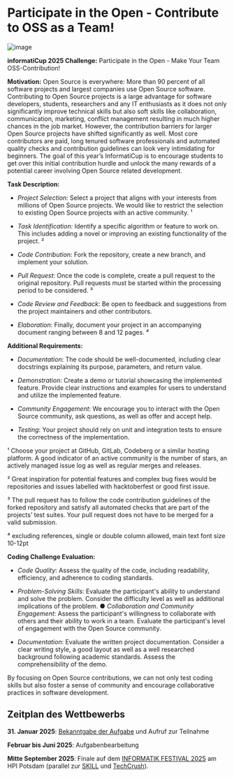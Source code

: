# Participate in the Open - Contribute to OSS as a Team!

![image](https://github.com/user-attachments/assets/4cf08571-841a-4749-b62c-96974c0571e8)

**informatiCup 2025 Challenge:** Participate in the Open \- Make Your Team OSS-Contribution\! 

**Motivation:** Open Source is everywhere: More than 90 percent of all software projects and largest companies use Open Source software. Contributing to Open Source projects is a large advantage for software developers, students, researchers and any IT enthusiasts as it does not only significantly improve technical skills but also soft skills like collaboration, communication, marketing, conflict management resulting in much higher chances in the job market. However, the contribution barriers for larger Open Source projects have shifted significantly as well. Most core contributors are paid, long tenured software professionals and automated quality checks and contribution guidelines can look very intimidating for beginners. The goal of this year’s InformatiCup is to encourage students to get over this initial contribution hurdle and unlock the many rewards of a potential career involving Open Source related development. 

**Task Description:** 

* *Project Selection:* Select a project that aligns with your interests from millions of Open Source projects. We would like to restrict the selection to existing Open Source projects with an active community. ¹ 

*  *Task Identification:* Identify a specific algorithm or feature to work on. This includes adding a novel or improving an existing functionality of the project. ² 

* *Code Contribution:* Fork the repository, create a new branch, and implement your solution. 

* *Pull Request*: Once the code is complete, create a pull request to the original repository. Pull requests must be started within the processing period to be considered. ³ 

* *Code Review and Feedback*: Be open to feedback and suggestions from the project maintainers and other contributors. 

* *Elaboration*: Finally, document your project in an accompanying document ranging between 8 and 12 pages. ⁴ 

**Additional Requirements:** 

* *Documentation*: The code should be well-documented, including clear docstrings explaining its purpose, parameters, and return value. 

* *Demonstration*: Create a demo or tutorial showcasing the implemented feature. Provide clear instructions and examples for users to understand and utilize the implemented feature. 

* *Community Engagement*: We encourage you to interact with the Open Source community, ask questions, as well as offer and accept help. 

* *Testing*: Your project should rely on unit and integration tests to ensure the correctness of the implementation. 

¹ Choose your project at GitHub, GitLab, Codeberg or a similar hosting platform. A good indicator of an active community is the number of stars, an actively managed issue log as well as regular merges and releases.

² Great inspiration for potential features and complex bug fixes would be repositories and issues labelled with hacktoberfest or good first issue. 

³ The pull request has to follow the code contribution guidelines of the forked repository and satisfy all automated checks that are part of the projects’ test suites. Your pull request does not have to be merged for a valid submission. 

⁴ excluding references, single or double column allowed, main text font size 10-12pt

**Coding Challenge Evaluation:**   

* *Code Quality*: Assess the quality of the code, including readability, efficiency, and adherence to coding standards. 

* *Problem-Solving Skills*: Evaluate the participant's ability to understand and solve the problem. Consider the difficulty level as well as additional implications of the problem. ● *Collaboration and Community Engagement*: Assess the participant's willingness to collaborate with others and their ability to work in a team. Evaluate the participant's level of engagement with the Open Source community. 

* *Documentation*: Evaluate the written project documentation. Consider a clear writing style, a good layout as well as a well researched background following academic standards. Assess the comprehensibility of the demo. 

By focusing on Open Source contributions, we can not only test coding skills but also foster a sense of community and encourage collaborative practices in software development. 

## Zeitplan des Wettbewerbs

**31\. Januar 2025**: [Bekanntgabe der Aufgabe](https://informaticup.gi.de/) und Aufruf zur Teilnahme

**Februar bis Juni 2025**: Aufgabenbearbeitung

**Mitte September 2025**: Finale auf dem [INFORMATIK FESTIVAL 2025](https://informatik2025.gi.de/) am HPI Potsdam (parallel zur [SKILL](https://skill.gi.de/) und [TechCrush](https://techcrush.org/)).
